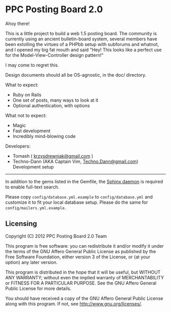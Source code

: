 PPC Posting Board 2.0 
=====================

Ahoy there!

This is a little project to build a web 1.5 posting board. The
community is currently using an ancient bulletin-board system, several
members have been extolling the virtues of a PHPbb setup with
subforums and whatnot, and I opened my big fat mouth and said "Hey!
This looks like a perfect use for the Model-View-Controller design
pattern!" 

I may come to regret this.

Design documents should all be OS-agnostic, in the doc/ directory.

What to expect:
 * Ruby on Rails
 * One set of posts, many ways to look at it
 * Optional authentication, with options

What not to expect:
 * Magic
 * Fast development
 * Incredibly mind-blowing code

Developers:
 * Tomash ( krzysdrewniak@gmail.com )
 * Techno-Dann (AKA Captain Vim, Techno.Dann@gmail.com)
Development setup
-----------------
In addition to the gems listed in the Gemfile, the
[Sphinx daemon](http://freelancing-god.github.com/ts/en/installing_sphinx.html)
is required to enable full-text search.

Please copy `config/database.yml.example` to `config/database.yml` and
customize it to fit your local database setup. Please do the same for
`config/mailers.yml.example`.

Licensing
---------

Copyright (C) 2012 PPC Posting Board 2.0 Team

This program is free software: you can redistribute it and/or modify
it under the terms of the GNU Affero General Public License as
published by the Free Software Foundation, either version 3 of the
License, or (at your option) any later version.

This program is distributed in the hope that it will be useful,
but WITHOUT ANY WARRANTY; without even the implied warranty of
MERCHANTABILITY or FITNESS FOR A PARTICULAR PURPOSE.  See the
GNU Affero General Public License for more details.

You should have received a copy of the GNU Affero General Public License
along with this program.  If not, see <http://www.gnu.org/licenses/>.
